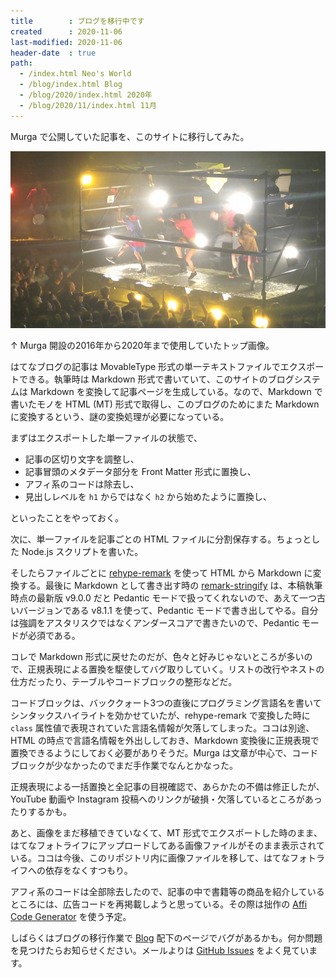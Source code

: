 ```yaml
---
title        : ブログを移行中です
created      : 2020-11-06
last-modified: 2020-11-06
header-date  : true
path:
  - /index.html Neo's World
  - /blog/index.html Blog
  - /blog/2020/index.html 2020年
  - /blog/2020/11/index.html 11月
---
```


Murga で公開していた記事を、このサイトに移行してみた。

![Murga 開設の2016年から2020年まで使用していたトップ画像](./06-01-01.jpg)

↑ Murga 開設の2016年から2020年まで使用していたトップ画像。

はてなブログの記事は MovableType 形式の単一テキストファイルでエクスポートできる。執筆時は Markdown 形式で書いていて、このサイトのブログシステムは Markdown を変換して記事ページを生成している。なので、Markdown で書いたモノを HTML (MT) 形式で取得し、このブログのためにまた Markdown に変換するという、謎の変換処理が必要になっている。

まずはエクスポートした単一ファイルの状態で、

- 記事の区切り文字を調整し、
- 記事冒頭のメタデータ部分を Front Matter 形式に置換し、
- アフィ系のコードは除去し、
- 見出しレベルを `h1` からではなく `h2` から始めたように置換し、

といったことをやっておく。

次に、単一ファイルを記事ごとの HTML ファイルに分割保存する。ちょっとした Node.js スクリプトを書いた。

そしたらファイルごとに [rehype-remark](https://github.com/rehypejs/rehype-remark) を使って HTML から Markdown に変換する。最後に Markdown として書き出す時の [remark-stringify](https://github.com/remarkjs/remark/tree/main/packages/remark-stringify) は、本稿執筆時点の最新版 v9.0.0 だと Pedantic モードで扱ってくれないので、あえて一つ古いバージョンである v8.1.1 を使って、Pedantic モードで書き出してやる。自分は強調をアスタリスクではなくアンダースコアで書きたいので、Pedantic モードが必須である。

コレで Markdown 形式に戻せたのだが、色々と好みじゃないところが多いので、正規表現による置換を駆使してバグ取りしていく。リストの改行やネストの仕方だったり、テーブルやコードブロックの整形などだ。

コードブロックは、バッククォート3つの直後にプログラミング言語名を書いてシンタックスハイライトを効かせていたが、rehype-remark で変換した時に `class` 属性値で表現されていた言語名情報が欠落してしまった。ココは別途、HTML の時点で言語名情報を外出ししておき、Markdown 変換後に正規表現で置換できるようにしておく必要がありそうだ。Murga は文章が中心で、コードブロックが少なかったのでまだ手作業でなんとかなった。

正規表現による一括置換と全記事の目視確認で、あらかたの不備は修正したが、YouTube 動画や Instagram 投稿へのリンクが破損・欠落しているところがあったりするかも。

あと、画像をまだ移植できていなくて、MT 形式でエクスポートした時のまま、はてなフォトライフにアップロードしてある画像ファイルがそのまま表示されている。ココは今後、このリポジトリ内に画像ファイルを移して、はてなフォトライフへの依存をなくすつもり。

アフィ系のコードは全部除去したので、記事の中で書籍等の商品を紹介しているところには、広告コードを再掲載しようと思っている。その際は拙作の [Affi Code Generator](https://affi-code-generator.vercel.app/) を使う予定。

しばらくはブログの移行作業で [Blog](/blog/index.html) 配下のページでバグがあるかも。何か問題を見つけたらお知らせください。メールよりは [GitHub Issues](https://github.com/Neos21/Neos21/issues) をよく見ています。
